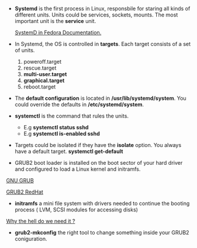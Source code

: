 - **Systemd** is the first process in Linux, responsbile for staring all kinds of different units. Units could be services, sockets, mounts. The most important unit is the **service** unit.
 
  [SystemD in Fedora Documentation.](https://fedoraproject.org/wiki/Systemd)
 
- In Systemd, the OS is controlled in **targets**. Each target consists of a set of units. 
  1. poweroff.target
  2. rescue.target
  3. **multi-user.target**
  4. **graphical.target**
  5. reboot.target
  
- The **default configuration** is located in **/usr/lib/systemd/system**. You could override the defaults in **/etc/systemd/system**.

- **systemctl** is the command that rules the units.
  * E.g **systemctl status sshd**
  * E.g **systemctl is-enabled sshd**
  
 - Targets could be isolated if they have the **isolate** option. You always have a default target. **systemctl get-default**
 
 - GRUB2 boot loader is installed on the boot sector of your hard driver and configured to load a Linux kernel and initramfs.
   
  [GNU GRUB](https://en.wikipedia.org/wiki/GNU_GRUB)
  
  [GRUB2 RedHat](https://access.redhat.com/documentation/en-US/Red_Hat_Enterprise_Linux/7/html/System_Administrators_Guide/ch-Working_with_the_GRUB_2_Boot_Loader.html)
 - **initramfs** a mini file system with drivers needed to continue the booting process ( LVM, SCSI modules for accessing disks)

  [Why the hell do we need it ?](http://unix.stackexchange.com/questions/122100/why-do-i-need-initramfs)
 - **grub2-mkconfig** the right tool to change something inside your GRUB2 coniguration.
